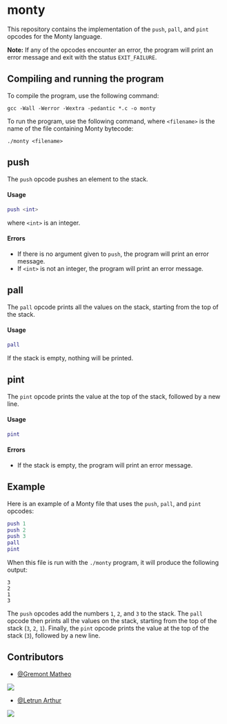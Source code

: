 # monty

This repository contains the implementation of the `push`, `pall`, and `pint` opcodes for the Monty language.

**Note:** If any of the opcodes encounter an error, the program will print an error message and exit with the status `EXIT_FAILURE`.

## Compiling and running the program

To compile the program, use the following command:

```
gcc -Wall -Werror -Wextra -pedantic *.c -o monty
```


To run the program, use the following command, where `<filename>` is the name of the file containing Monty bytecode:

```
./monty <filename>
```

## push

The `push` opcode pushes an element to the stack.

#### Usage

```m
push <int>
```

where `<int>` is an integer.

#### Errors

- If there is no argument given to `push`, the program will print an error message.
- If `<int>` is not an integer, the program will print an error message.

## pall

The `pall` opcode prints all the values on the stack, starting from the top of the stack.

#### Usage

```m
pall
```


If the stack is empty, nothing will be printed.

## pint

The `pint` opcode prints the value at the top of the stack, followed by a new line.

#### Usage

```m
pint
```

#### Errors

- If the stack is empty, the program will print an error message.


## Example

Here is an example of a Monty file that uses the `push`, `pall`, and `pint` opcodes:

```m
push 1
push 2
push 3
pall
pint
```

When this file is run with the `./monty` program, it will produce the following output:

```
3
2
1
3
```

The `push` opcodes add the numbers `1`, `2`, and `3` to the stack. The `pall` opcode then prints all the values on the stack, starting from the top of the stack (`3`, `2`, `1`). Finally, the `pint` opcode prints the value at the top of the stack (`3`), followed by a new line.


## Contributors

- [@Gremont Matheo](https://github.com/grem62)

![](https://ca.slack-edge.com/T0423U1MW21-U04NC00H4JU-adedd0d861f8-192)

- [@Letrun Arthur](https://github.com/Nimrod02)


![](https://ca.slack-edge.com/T0423U1MW21-U04P9RAN0EL-8d86f1c0c5db-512)
